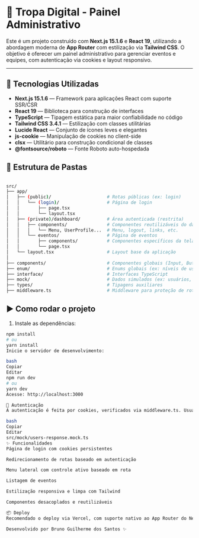 # 🧠 Tropa Digital - Painel Administrativo

Este é um projeto construído com **Next.js 15.1.6** e **React 19**, utilizando a abordagem moderna de **App Router** com estilização via **Tailwind CSS**. O objetivo é oferecer um painel administrativo para gerenciar eventos e equipes, com autenticação via cookies e layout responsivo.

---

## 🚀 Tecnologias Utilizadas

- **Next.js 15.1.6** — Framework para aplicações React com suporte SSR/CSR
- **React 19** — Biblioteca para construção de interfaces
- **TypeScript** — Tipagem estática para maior confiabilidade no código
- **Tailwind CSS 3.4.1** — Estilização com classes utilitárias
- **Lucide React** — Conjunto de ícones leves e elegantes
- **js-cookie** — Manipulação de cookies no client-side
- **clsx** — Utilitário para construção condicional de classes
- **@fontsource/roboto** — Fonte Roboto auto-hospedada

## 📁 Estrutura de Pastas

```bash

src/
├── app/
│   ├── (public)/                     # Rotas públicas (ex: login)
│   │   └── (login)/                  # Página de login
│   │       ├── page.tsx
│   │       └── layout.tsx
│   ├── (private)/dashboard/          # Área autenticada (restrita)
│   │   ├── components/               # Componentes reutilizáveis do dashboard
│   │   │   └── Menu, UserProfile...  # Menu, logout, links, etc.
│   │   └── eventos/                  # Página de eventos
│   │       ├── components/           # Componentes específicos da tela de eventos
│   │       └── page.tsx
│   └── layout.tsx                    # Layout base da aplicação
│
├── components/                       # Componentes globais (Input, Button, etc)
├── enum/                             # Enums globais (ex: níveis de usuário)
├── interface/                        # Interfaces TypeScript
├── mock/                             # Dados simulados (ex: usuários, eventos)
├── types/                            # Tipagens auxiliares
├── middleware.ts                     # Middleware para proteção de rotas

```

## ▶️ Como rodar o projeto

1. Instale as dependências:

```bash
npm install
# ou
yarn install
Inicie o servidor de desenvolvimento:

bash
Copiar
Editar
npm run dev
# ou
yarn dev
Acesse: http://localhost:3000

🔐 Autenticação
A autenticação é feita por cookies, verificados via middleware.ts. Usuários válidos estão mockados no arquivo:

bash
Copiar
Editar
src/mock/users-response.mock.ts
✨ Funcionalidades
Página de login com cookies persistentes

Redirecionamento de rotas baseado em autenticação

Menu lateral com controle ativo baseado em rota

Listagem de eventos

Estilização responsiva e limpa com Tailwind

Componentes desacoplados e reutilizáveis

📦 Deploy
Recomendado o deploy via Vercel, com suporte nativo ao App Router do Next.js.

Desenvolvido por Bruno Guilherme dos Santos ✨
